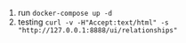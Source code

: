 1. run `docker-compose up -d`
2. testing `curl -v -H"Accept:text/html" -s  "http://127.0.0.1:8888/ui/relationships"`
